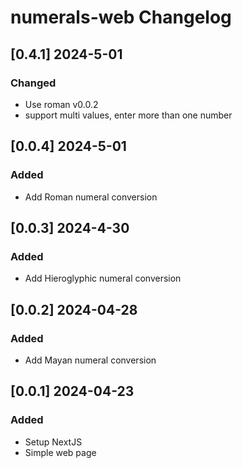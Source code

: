 # numerals-web Changelog

<!-- https://keepachangelog.com/en/1.0.0/ -->

## [0.4.1] 2024-5-01
### Changed
- Use roman v0.0.2
- support multi values, enter more than one number

## [0.0.4] 2024-5-01
### Added
- Add Roman numeral conversion

## [0.0.3] 2024-4-30
### Added
- Add Hieroglyphic numeral conversion

## [0.0.2] 2024-04-28
### Added
- Add Mayan numeral conversion

## [0.0.1] 2024-04-23
### Added
- Setup NextJS
- Simple web page
